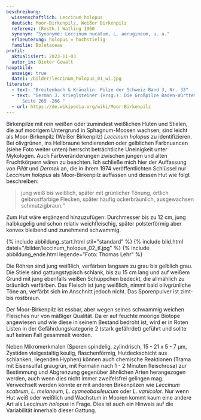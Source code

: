 ```yaml
---
beschreibung:
  wissenschaftlich: Leccinum holopus
  deutsch: Moor-Birkenpilz, Weißer Birkenpilz
  referenz: (Rostk.) Watling 1960
  synonym: "Synonyme: Leccinum nucatum, L. aerugineum, u. a."
  erlaeuterung: holopus = hochstielig
  familie: Boletaceae
profil:
  aktualisiert: 2023-11-03
  autor_in: Dieter Gewalt
hauptbild:
  anzeige: true
  datei: /bilder/leccinum_holopus_01_wi.jpg
literatur:
  - text: "Breitenbach & Kränzlin: Pilze der Schweiz Band 3, Nr. 33"
  - text: "German J. Krieglsteiner (Hrsg.): Die Großpilze Baden-Württembergs Band 2,
      Seite 265 -266 "
  - url: https://de.wikipedia.org/wiki/Moor-Birkenpilz
---
```

Birkenpilze mit rein weißen oder zumindest weißlichen Hüten und Stielen, die auf moorigem Untergrund in Sphagnum-Moosen wachsen, sind leicht als Moor-Birkenpilz (Weißer Birkenpilz) *Leccinum holopus* zu identifizieren. Bei olivgrünen, ins Hellbraune tendierenden oder gelblichen Farbnuancen (siehe Foto weiter unten) herrscht beträchtliche Uneinigkeit unter Mykologen. Auch Farbveränderungen zwischen jungen und alten Fruchtkörpern wären zu beachten. Ich schließe mich hier der Auffassung von *Pilát* und *Dermek* an, die in ihrem 1974 veröffentlichten Schlüssel nur *Leccinum holopus* als Moor-Birkenpilz auffassen und dessen Hut wie folgt beschreiben: 

> jung weiß bis weißlich, später mit grünlicher Tönung, örtlich gelbrostfarbige Flecken, später häufig ockerbräunlich, ausgewachsen schmutzigbraun.“  

Zum Hut wäre ergänzend hinzuzufügen: Durchmesser bis zu 12 cm, jung halbkugelig und schon relativ weichfleischig, später polsterförmig aber konvex bleibend und zunehmend schwammig.

{% include abbildung_start.html stil="standard" %}
{% include bild.html datei="/bilder/leccinum_holopus_02_tl.jpg" %}
{% include abbildung_ende.html legende="Foto: Thomas Lehr" %}

Die Röhren sind jung weißlich, verfärben langsam zu grau bis gelblich grau. Die Stiele sind gattungstypisch schlank, bis zu 15 cm lang und auf weißem Grund mit jung ebenfalls weißen Schüppchen bedeckt, die allmählich zu bräunlich verfärben. Das Fleisch ist jung weißlich, nimmt bald olivgrünliche Töne an, verfärbt sich im Anschnitt jedoch nicht. Das Sporenpulver ist zimt- bis rostbraun.

Der Moor-Birkenpilz ist essbar, aber wegen seines schwammig weichen Fleisches nur von mäßiger Qualität. Da er auf feuchte moorige Biotope angewiesen und wie diese in seinem Bestand bedroht ist, wird er in Roten Listen in der Gefährdungskategorie 2 (stark gefährdet) geführt und sollte auf keinen Fall gesammelt werden. 

Neben Mikromerkmalen (Sporen spindelig, zylindrisch,  15 - 21 x 5 - 7 µm, Zystiden vielgestaltig keulig, flaschenförmig, Hutdeckschicht aus schlanken, liegenden Hyphen) können auch chemische Reaktionen (Trama mit Eisensulfat graugrün, mit Formalin nach 1 - 2 Minuten fleischrosa) zur Bestimmung und Abgrenzung gegenüber ähnlichen Arten herangezogen werden, auch wenn dies nicht immer zweifelsfrei gelingen mag. Verwechselt werden könnte er mit anderen Birkenpilzen wie *Leccinum scabrum*, *L. melaneum*, *L. cyaneobasileucum* oder *L. variicolor*. Nur wenn Hut weiß oder weißlich und Wachstum in Mooren kommt kaum eine andere Art als *Leccinum holopus* in Frage. Dies ist auch ein Hinweis auf die Variabilität innerhalb dieser Gattung.